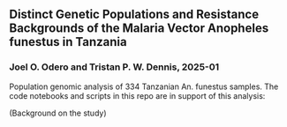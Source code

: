 ## Distinct Genetic Populations and Resistance Backgrounds of the Malaria Vector Anopheles funestus in Tanzania
### Joel O. Odero and Tristan P. W. Dennis, 2025-01

Population genomic analysis of 334 Tanzanian An. funestus samples.
The code notebooks and scripts in this repo are in support of this analysis: <BIORXiv link>

(Background on the study)
